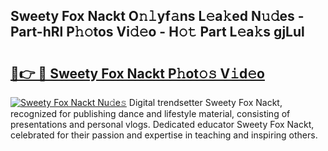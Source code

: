 ## Sweety Fox Nackt O𝚗𝚕yf𝚊ns L𝚎a𝚔ed N𝚞𝚍es - Part-hRl P𝚑𝚘tos Vi𝚍𝚎o - H𝚘𝚝 Part L𝚎a𝚔s gjLul

# <h2><a href="http://kfd6ic6.oniu.top/?m=Sweety+Fox+Nackt">🔗👉 🔴 Sweety Fox Nackt P𝚑ot𝚘𝚜 V𝚒d𝚎o</a></h2>

[![Sweety Fox Nackt Nu𝚍e𝚜](https://i.imgur.com/0qMVB7G.gif)](http://kfd6ic6.oniu.top/?m=Sweety+Fox+Nackt)
Digital trendsetter Sweety Fox Nackt, recognized for publishing dance and lifestyle material, consisting of presentations and personal vlogs. Dedicated educator Sweety Fox Nackt, celebrated for their passion and expertise in teaching and inspiring others.  
